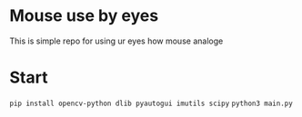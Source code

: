 # Mouse use by eyes
This is simple repo for using ur eyes how mouse analoge
# Start
`pip install opencv-python dlib pyautogui imutils scipy`
`python3 main.py`


